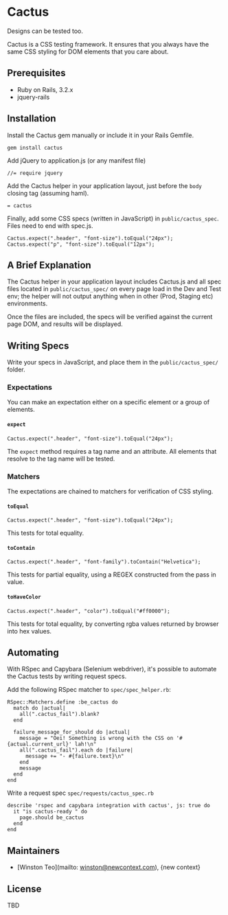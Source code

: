 # Cactus

Designs can be tested too.

Cactus is a CSS testing framework. It ensures that you always have the same CSS styling for DOM elements that you care about.

## Prerequisites

- Ruby on Rails, 3.2.x
- jquery-rails

## Installation

Install the Cactus gem manually or include it in your Rails Gemfile.

    gem install cactus

Add jQuery to application.js (or any manifest file)

    //= require jquery

Add the Cactus helper in your application layout, just before the `body` closing tag (assuming haml).

    = cactus

Finally, add some CSS specs (written in JavaScript) in `public/cactus_spec`. Files need to end with spec.js.

    Cactus.expect(".header", "font-size").toEqual("24px");
    Cactus.expect("p", "font-size").toEqual("12px");

## A Brief Explanation

The Cactus helper in your application layout includes Cactus.js and all spec files located in `public/cactus_spec/` on every page load in the Dev and Test env; the helper will not output anything when in other (Prod, Staging etc) environments.

Once the files are included, the specs will be verified against the current page DOM, and results will be displayed.

## Writing Specs

Write your specs in JavaScript, and place them in the `public/cactus_spec/` folder.

### Expectations

You can make an expectation either on a specific element or a group of elements.

#### `expect`

    Cactus.expect(".header", "font-size").toEqual("24px");

The `expect` method requires a tag name and an attribute. All elements that resolve to the tag name will be tested.

### Matchers

The expectations are chained to matchers for verification of CSS styling.

#### `toEqual`

    Cactus.expect(".header", "font-size").toEqual("24px");

This tests for total equality.

#### `toContain`

    Cactus.expect(".header", "font-family").toContain("Helvetica");

This tests for partial equality, using a REGEX constructed from the pass in value.

#### `toHaveColor`

    Cactus.expect(".header", "color").toEqual("#ff0000");

This tests for total equality, by converting rgba values returned by browser into hex values.

## Automating

With RSpec and Capybara (Selenium webdriver), it's possible to automate the Cactus tests by writing request specs.

Add the following RSpec matcher to `spec/spec_helper.rb`:

    RSpec::Matchers.define :be_cactus do
      match do |actual|
        all(".cactus_fail").blank?
      end

      failure_message_for_should do |actual|
        message = "Oei! Something is wrong with the CSS on '#{actual.current_url}' lah!\n"
        all(".cactus_fail").each do |failure|
          message += "- #{failure.text}\n"
        end
        message
      end
    end

Write a request spec `spec/requests/cactus_spec.rb`

    describe 'rspec and capybara integration with cactus', js: true do
      it "is cactus-ready " do
        page.should be_cactus
      end
    end

## Maintainers
- [Winston Teo](mailto: winston@newcontext.com), {new context}

## License

TBD
